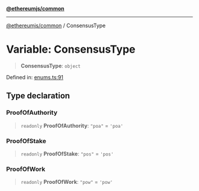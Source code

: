 [**@ethereumjs/common**](../README.md)

***

[@ethereumjs/common](../README.md) / ConsensusType

# Variable: ConsensusType

> **ConsensusType**: `object`

Defined in: [enums.ts:91](https://github.com/ethereumjs/ethereumjs-monorepo/blob/master/packages/common/src/enums.ts#L91)

## Type declaration

### ProofOfAuthority

> `readonly` **ProofOfAuthority**: `"poa"` = `'poa'`

### ProofOfStake

> `readonly` **ProofOfStake**: `"pos"` = `'pos'`

### ProofOfWork

> `readonly` **ProofOfWork**: `"pow"` = `'pow'`
